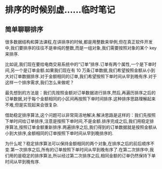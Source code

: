 # 排序的时候别虚......临时笔记

## **简单聊聊排序**

很多数据结构和算法课程,在讲排序的时候,都是用整数来举例,但在真正软件开发中,我们要排序的往往不是单纯的整数,而是一组对象,我们需要按照对象的某个 key 来排序.

比如说,我们现在要给电商交易系统中的“订单”排序.订单有两个属性,一个是下单时间,另一个是订单金额.如果我们现在有 10 万条订单数据,我们希望按照金额从小到大对订单数据排序.对于金额相同的订单,我们希望按照下单时间从早到晚有序.对于这样一个排序需求,我们怎么来做呢？

最先想到的方法是：我们先按照金额对订单数据进行排序,然后,再遍历排序之后的订单数据,对于每个金额相同的小区间再按照下单时间排序.这种排序思路理解起来不难,但是实现起来会很复杂.

借助稳定排序算法,这个问题可以非常简洁地解决.解决思路是这样的：我们先按照下单时间给订单排序,注意是按照下单时间,不是金额.排序完成之后,我们用稳定排序算法,按照订单金额重新排序.两遍排序之后,我们得到的订单数据就是按照金额从小到大排序,金额相同的订单按照下单时间从早到晚排序的.

为什么呢？稳定排序算法可以保持金额相同的两个对象,在排序之后的前后顺序不变.第一次排序之后,所有的订单按照下单时间从早到晚有序了.在第二次排序中,我们用的是稳定的排序算法,所以经过第二次排序之后,相同金额的订单仍然保持下单时间从早到晚有序.
